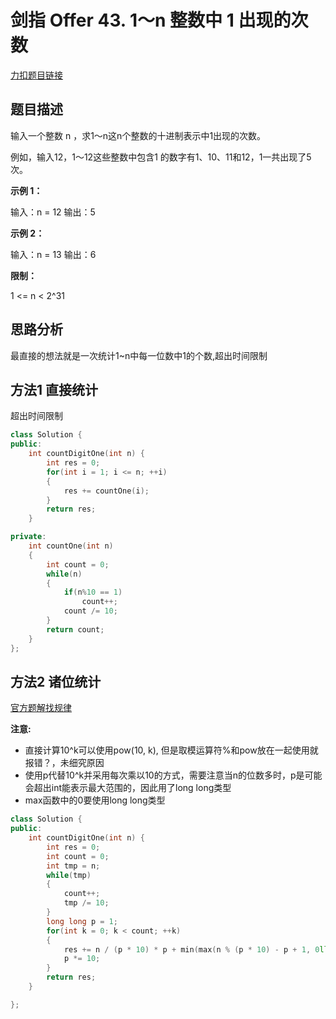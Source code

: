 <p id="整数中1出现的次数"></p>

# 剑指 Offer 43. 1～n 整数中 1 出现的次数

[力扣题目链接](https://leetcode-cn.com/problems/1nzheng-shu-zhong-1chu-xian-de-ci-shu-lcof/)        

## 题目描述  

输入一个整数 n ，求1～n这n个整数的十进制表示中1出现的次数。

例如，输入12，1～12这些整数中包含1 的数字有1、10、11和12，1一共出现了5次。


**示例 1：**

输入：n = 12
输出：5

**示例 2：**

输入：n = 13
输出：6

**限制：**

1 <= n < 2^31  


## 思路分析  

最直接的想法就是一次统计1~n中每一位数中1的个数,超出时间限制


## 方法1  直接统计  

超出时间限制

```cpp
class Solution {
public:
    int countDigitOne(int n) {
        int res = 0;
        for(int i = 1; i <= n; ++i)
        {
            res += countOne(i);
        }
        return res;
    }

private:
    int countOne(int n)
    {
        int count = 0;
        while(n)
        {
            if(n%10 == 1)
                count++;
            count /= 10;
        }
        return count;
    }
};
```

## 方法2 诸位统计  

[官方题解找规律](https://leetcode-cn.com/problems/1nzheng-shu-zhong-1chu-xian-de-ci-shu-lcof/submissions/)  

**注意:**  

* 直接计算10^k可以使用pow(10, k), 但是取模运算符%和pow放在一起使用就报错？，未细究原因  
* 使用p代替10^k并采用每次乘以10的方式，需要注意当n的位数多时，p是可能会超出int能表示最大范围的，因此用了long long类型
* max函数中的0要使用long long类型

```cpp
class Solution {
public:
    int countDigitOne(int n) {
        int res = 0;
        int count = 0;
        int tmp = n;
        while(tmp)
        {
            count++;
            tmp /= 10;
        }
        long long p = 1;
        for(int k = 0; k < count; ++k)
        {
            res += n / (p * 10) * p + min(max(n % (p * 10) - p + 1, 0ll), p);
            p *= 10;
        }
        return res;
    }

};
```